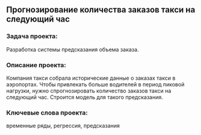 ## Прогнозирование количества заказов такси на следующий час

### Задача проекта:
Разработка системы предсказания объема заказа.

### Описание проекта:
Компания такси собрала исторические данные о заказах такси в аэропортах. Чтобы привлекать больше водителей в период пиковой нагрузки, нужно спрогнозировать количество заказов такси на следующий час. Строится модель для такого предсказания.

### Ключевые слова проекта:
временные ряды, регрессия, предсказания